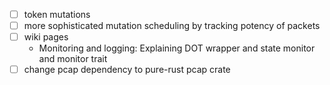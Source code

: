 - [ ] token mutations
- [ ] more sophisticated mutation scheduling by tracking potency of packets
- [ ] wiki pages
  - Monitoring and logging: Explaining DOT wrapper and state monitor and monitor trait
- [ ] change pcap dependency to pure-rust pcap crate
